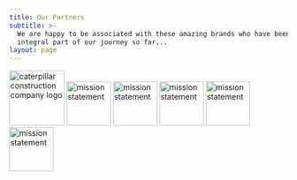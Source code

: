 ```yaml
---
title: Our Partners
subtitle: >-
  We are happy to be associated with these amazing brands who have been an
  integral part of our journey so far...
layout: page
---
```

<img src="https://fitzpatrick.netlify.app/images/CAT.png" alt="caterpillar construction company logo" width="100px"/>
<img src="https://preview--fitzpatrick-0d09c.stackbit.dev/images/cat.png" alt="mission statement" width="80"/>
<img src="https://preview--fitzpatrick-0d09c.stackbit.dev/images/mission.png" alt="mission statement" width="80"/>
<img src="https://preview--fitzpatrick-0d09c.stackbit.dev/images/mission.png" alt="mission statement" width="80"/>
<img src="https://preview--fitzpatrick-0d09c.stackbit.dev/images/mission.png" alt="mission statement" width="80"/>
<img src="https://preview--fitzpatrick-0d09c.stackbit.dev/images/mission.png" alt="mission statement" width="80"/>